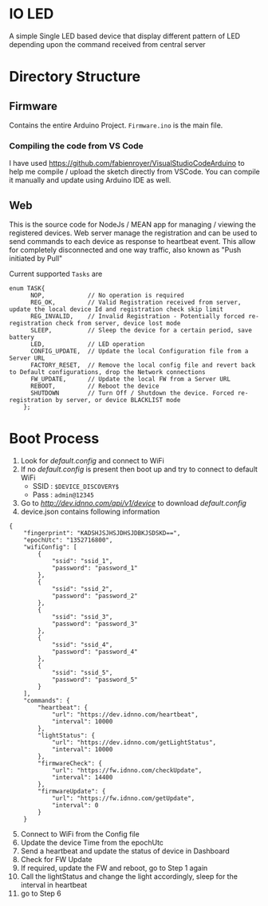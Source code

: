 # IO LED
A simple Single LED based device that display different pattern of LED depending upon the command received from central server

# Directory Structure

## Firmware
Contains the entire Arduino Project. `Firmware.ino` is the main file.

### Compiling the code from VS Code
I have used https://github.com/fabienroyer/VisualStudioCodeArduino to help me compile / upload the sketch directly from VSCode.
You can compile it manually and update using Arduino IDE as well.


## Web
This is the source code for NodeJs / MEAN app for managing / viewing the registered devices. Web server manage the registration and can be used to send commands to each device as response to heartbeat event. This allow for completely disconnected and one way traffic, also known as "Push initiated by Pull"

Current supported `Tasks` are 

```
enum TASK{
      NOP,            // No operation is required
      REG_OK,         // Valid Registration received from server, update the local device Id and registration check skip limit
      REG_INVALID,    // Invalid Registration - Potentially forced re-registration check from server, device lost mode
      SLEEP,          // Sleep the device for a certain period, save battery
      LED,            // LED operation
      CONFIG_UPDATE,  // Update the local Configuration file from a Server URL
      FACTORY_RESET,  // Remove the local config file and revert back to Default configurations, drop the Network connections
      FW_UPDATE,      // Update the local FW from a Server URL
      REBOOT,         // Reboot the device
      SHUTDOWN        // Turn Off / Shutdown the device. Forced re-registration by server, or device BLACKLIST mode
    };
 ```


# Boot Process
1. Look for *default.config* and connect to WiFi
2. If no *default.config* is present then boot up and try to connect to default WiFi 
	* SSID : `$DEVICE_DISCOVERY$`
	* Pass : `admin@12345`
3. Go to *http://dev.idnno.com/api/v1/device* to download *default.config*
4. device.json contains following information
```
{
	"fingerprint": "KADSHJSJHSJDHSJDBKJSDSKD==",
	"epochUtc": "1352716800",
	"wifiConfig": [
		{
			"ssid": "ssid_1",
			"password": "password_1"
		},
		{
			"ssid": "ssid_2",
			"password": "password_2"
		},
		{
			"ssid": "ssid_3",
			"password": "password_3"
		},
		{
			"ssid": "ssid_4",
			"password": "password_4"
		},
		{
			"ssid": "ssid_5",
			"password": "password_5"
		}
	],
	"commands": {
		"heartbeat": {
			"url": "https://dev.idnno.com/heartbeat",
			"interval": 10000
		},
		"lightStatus": {
			"url": "https://dev.idnno.com/getLightStatus",
			"interval": 10000
		},
		"firmwareCheck": {
			"url": "https://fw.idnno.com/checkUpdate",
			"interval": 14400
		},
		"firmwareUpdate": {
			"url": "https://fw.idnno.com/getUpdate",
			"interval": 0
		}
	}
  ```

5. Connect to WiFi from the Config file
6. Update the device Time from the epochUtc
7. Send a heartbeat and update the status of device in Dashboard
8. Check for FW Update
9. If required, update the FW and reboot, go to Step 1 again
10. Call the lightStatus and change the light accordingly, sleep for the interval in heartbeat
11. go to Step 6
